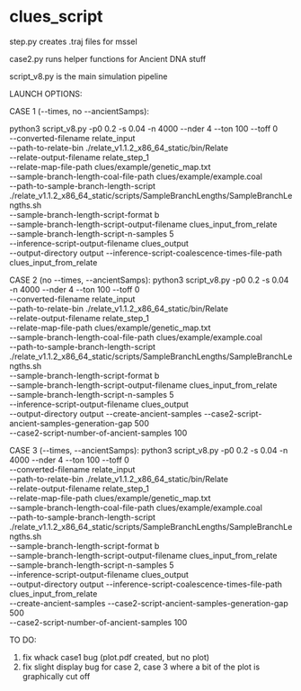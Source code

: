 # clues_script
step.py creates .traj files for mssel 

case2.py runs helper functions for Ancient DNA stuff 

script_v8.py is the main simulation pipeline 


LAUNCH OPTIONS:

CASE 1 (--times, no --ancientSamps):

python3 script_v8.py -p0 0.2 -s 0.04 -n 4000 --nder 4 --ton 100 --toff 0 \
--converted-filename relate_input \
--path-to-relate-bin ./relate_v1.1.2_x86_64_static/bin/Relate \
--relate-output-filename relate_step_1 \
--relate-map-file-path clues/example/genetic_map.txt \
--sample-branch-length-coal-file-path clues/example/example.coal \
--path-to-sample-branch-length-script ./relate_v1.1.2_x86_64_static/scripts/SampleBranchLengths/SampleBranchLengths.sh \
--sample-branch-length-script-format b \
--sample-branch-length-script-output-filename clues_input_from_relate \
--sample-branch-length-script-n-samples 5 \
--inference-script-output-filename clues_output \
--output-directory output --inference-script-coalescence-times-file-path clues_input_from_relate

CASE 2 (no --times, --ancientSamps):
python3 script_v8.py -p0 0.2 -s 0.04 -n 4000 --nder 4 --ton 100 --toff 0 \
--converted-filename relate_input \
--path-to-relate-bin ./relate_v1.1.2_x86_64_static/bin/Relate \
--relate-output-filename relate_step_1 \
--relate-map-file-path clues/example/genetic_map.txt \
--sample-branch-length-coal-file-path clues/example/example.coal \
--path-to-sample-branch-length-script ./relate_v1.1.2_x86_64_static/scripts/SampleBranchLengths/SampleBranchLengths.sh \
--sample-branch-length-script-format b \
--sample-branch-length-script-output-filename clues_input_from_relate \
--sample-branch-length-script-n-samples 5 \
--inference-script-output-filename clues_output \
--output-directory output --create-ancient-samples --case2-script-ancient-samples-generation-gap 500 \
--case2-script-number-of-ancient-samples 100

CASE 3 (--times, --ancientSamps):
python3 script_v8.py -p0 0.2 -s 0.04 -n 4000 --nder 4 --ton 100 --toff 0 \
--converted-filename relate_input \
--path-to-relate-bin ./relate_v1.1.2_x86_64_static/bin/Relate \
--relate-output-filename relate_step_1 \
--relate-map-file-path clues/example/genetic_map.txt \
--sample-branch-length-coal-file-path clues/example/example.coal \
--path-to-sample-branch-length-script ./relate_v1.1.2_x86_64_static/scripts/SampleBranchLengths/SampleBranchLengths.sh \
--sample-branch-length-script-format b \
--sample-branch-length-script-output-filename clues_input_from_relate \
--sample-branch-length-script-n-samples 5 \
--inference-script-output-filename clues_output \
--output-directory output --inference-script-coalescence-times-file-path clues_input_from_relate \
--create-ancient-samples --case2-script-ancient-samples-generation-gap 500 \
--case2-script-number-of-ancient-samples 100


TO DO:
1. fix whack case1 bug (plot.pdf created, but no plot)
2. fix slight display bug for case 2, case 3 where a bit of the plot is graphically cut off
